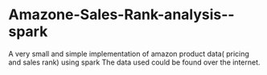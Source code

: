 # Amazone-Sales-Rank-analysis--spark
A very small and simple implementation of amazon product data( pricing and sales rank) using spark
The data used could be found over the internet.
